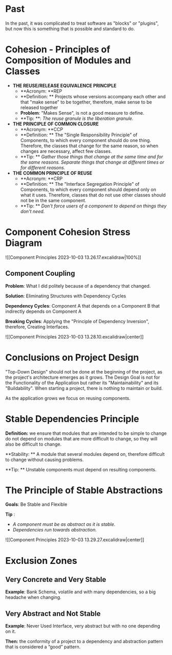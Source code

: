 # Past

In the past, it was complicated to treat software as "blocks" or "plugins", but now this is something that is possible and standard to do.

# Cohesion - Principles of Composition of Modules and Classes

- **THE REUSE/RELEASE EQUIVALENCE PRINCIPLE**
	- **Acronym: **REP
	- **Definition: ** Projects whose versions accompany each other and that "make sense" to be together, therefore, make sense to be released together
	- **Problem**: "Makes Sense", is not a good measure to define.
	- **Tip: **: _The reuse granule is the liberation granule._
- **THE PRINCIPLE OF COMMON CLOSURE**
	- **Acronym: **CCP
	- **Definition: ** The "Single Responsibility Principle" of Components, to which every component should do one thing. Therefore, the classes that change for the same reason, so when changes are necessary, affect few classes.
	- **Tip: ** _Gather those things that change at the same time and for the same reasons. Separate things that change at different times or for different reasons._
- **THE COMMON PRINCIPLE OF REUSE**
	- **Acronym: **CRP
	- **Definition: ** The "Interface Segregation Principle" of Components, to which every component should depend only on what it uses. Therefore, classes that do not use other classes should not be in the same component.
	- **Tip: ** _Don't force users of a component to depend on things they don't need._


# Component Cohesion Stress Diagram

![[Component Principles 2023-10-03 13.26.17.excalidraw|100%]]


## Component Coupling


 **Problem**: What I did politely because of a dependency that changed.

 **Solution**: Eliminating Structures with Dependency Cycles

 **Dependency Cycles**: Component A that depends on a Component B that indirectly depends on Component A

 **Breaking Cycles**: Applying the "Principle of Dependency Inversion", therefore, Creating Interfaces.


![[Component Principles 2023-10-03 13.28.10.excalidraw|center]]

# Conclusions on Project Design

"Top-Down Design" should not be done at the beginning of the project, as the project's architecture emerges as it grows.
The Design Goal is not for the Functionality of the Application but rather its "Maintainability" and its "Buildability". When starting a project, there is nothing to maintain or build.

As the application grows we focus on reusing components.


# Stable Dependencies Principle

**Definition:** we ensure that modules that are intended to be simple to change do not depend on modules that are more difficult to change, so they will also be difficult to change.

**Stability: ** A module that several modules depend on, therefore difficult to change without causing problems.

**Tip: ** Unstable components must depend on resulting components.


# The Principle of Stable Abstractions

**Goals**: Be Stable and Flexible

**Tip** :
- _A component must be as abstract as it is stable._
- _Dependencies run towards abstraction._

![[Component Principles 2023-10-03 13.29.27.excalidraw|center]]

# Exclusion Zones

## Very Concrete and Very Stable

**Example**: Bank Schema, volatile and with many dependencies, so a big headache when changing.

## Very Abstract and Not Stable

**Example**: Never Used Interface, very abstract but with no one depending on it.

**Then:** the conformity of a project to a dependency and abstraction pattern that is considered a “good” pattern.